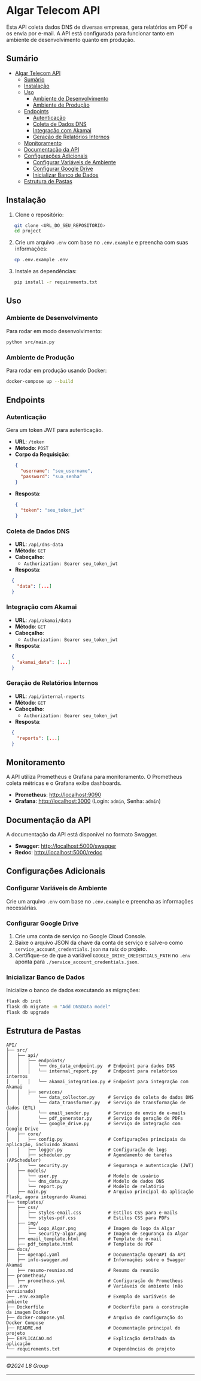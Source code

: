 # Algar Telecom API

Esta API coleta dados DNS de diversas empresas, gera relatórios em PDF e os envia por e-mail. A API está configurada para funcionar tanto em ambiente de desenvolvimento quanto em produção.

## Sumário

- [Algar Telecom API](#algar-telecom-api)
  - [Sumário](#sumário)
  - [Instalação](#instalação)
  - [Uso](#uso)
    - [Ambiente de Desenvolvimento](#ambiente-de-desenvolvimento)
    - [Ambiente de Produção](#ambiente-de-produção)
  - [Endpoints](#endpoints)
    - [Autenticação](#autenticação)
    - [Coleta de Dados DNS](#coleta-de-dados-dns)
    - [Integração com Akamai](#integração-com-akamai)
    - [Geração de Relatórios Internos](#geração-de-relatórios-internos)
  - [Monitoramento](#monitoramento)
  - [Documentação da API](#documentação-da-api)
  - [Configurações Adicionais](#configurações-adicionais)
    - [Configurar Variáveis de Ambiente](#configurar-variáveis-de-ambiente)
    - [Configurar Google Drive](#configurar-google-drive)
    - [Inicializar Banco de Dados](#inicializar-banco-de-dados)
  - [Estrutura de Pastas](#estrutura-de-pastas)

## Instalação

1. Clone o repositório:

```sh
   git clone <URL_DO_SEU_REPOSITORIO>
   cd project
```

2. Crie um arquivo `.env` com base no `.env.example` e preencha com suas informações:

```sh
   cp .env.example .env
```

3. Instale as dependências:

```sh
   pip install -r requirements.txt
```

## Uso

### Ambiente de Desenvolvimento

Para rodar em modo desenvolvimento:

```sh
python src/main.py
```

### Ambiente de Produção

Para rodar em produção usando Docker:

```sh
docker-compose up --build
```

## Endpoints

### Autenticação

Gera um token JWT para autenticação.

- **URL**: `/token`
- **Método**: `POST`
- **Corpo da Requisição**:
  ```json
  {
    "username": "seu_username",
    "password": "sua_senha"
  }
  ```
- **Resposta**:
  ```json
  {
    "token": "seu_token_jwt"
  }
  ```

### Coleta de Dados DNS

- **URL**: `/api/dns-data`
- **Método**: `GET`
- **Cabeçalho**:
  - `Authorization: Bearer seu_token_jwt`
- **Resposta**:

```json
  {
    "data": [...]
  }
```

### Integração com Akamai

- **URL**: `/api/akamai/data`
- **Método**: `GET`
- **Cabeçalho**:
  - `Authorization: Bearer seu_token_jwt`
- **Resposta**:
  
```json
  {
    "akamai_data": [...]
  }
```

### Geração de Relatórios Internos

- **URL**: `/api/internal-reports`
- **Método**: `GET`
- **Cabeçalho**:
  - `Authorization: Bearer seu_token_jwt`
- **Resposta**:

```json
  {
    "reports": [...]
  }
```

## Monitoramento

A API utiliza Prometheus e Grafana para monitoramento. O Prometheus coleta métricas e o Grafana exibe dashboards.

- **Prometheus**: [http://localhost:9090](http://localhost:9090)
- **Grafana**: [http://localhost:3000](http://localhost:3000) (Login: `admin`, Senha: `admin`)

## Documentação da API

A documentação da API está disponível no formato Swagger.

- **Swagger**: [http://localhost:5000/swagger](http://localhost:5000/swagger)
- **Redoc**: [http://localhost:5000/redoc](http://localhost:5000/redoc)

## Configurações Adicionais

### Configurar Variáveis de Ambiente

Crie um arquivo `.env` com base no `.env.example` e preencha as informações necessárias.

### Configurar Google Drive

1. Crie uma conta de serviço no Google Cloud Console.
2. Baixe o arquivo JSON da chave da conta de serviço e salve-o como `service_account_credentials.json` na raiz do projeto.
3. Certifique-se de que a variável `GOOGLE_DRIVE_CREDENTIALS_PATH` no `.env` aponta para `./service_account_credentials.json`.

### Inicializar Banco de Dados

Inicialize o banco de dados executando as migrações:

```sh
flask db init
flask db migrate -m "Add DNSData model"
flask db upgrade
```

## Estrutura de Pastas

```plaintext
API/
├── src/
│   ├── api/
│   │   ├── endpoints/
│   │   │   └── dns_data_endpoint.py  # Endpoint para dados DNS
│   │   │   └── internal_report.py    # Endpoint para relatórios internos
│   │   │   └── akamai_integration.py # Endpoint para integração com Akamai
│   │   ├── services/
│   │       └── data_collector.py     # Serviço de coleta de dados DNS
│   │       └── data_transformer.py   # Serviço de transformação de dados (ETL)
│   │       └── email_sender.py       # Serviço de envio de e-mails
│   │       └── pdf_generator.py      # Serviço de geração de PDFs
│   │       └── google_drive.py       # Serviço de integração com Google Drive
│   ├── core/
│   │   ├── config.py                 # Configurações principais da aplicação, incluindo Akamai
│   │   ├── logger.py                 # Configuração de logs
│   │   ├── scheduler.py              # Agendamento de tarefas (APScheduler)
│   │   └── security.py               # Segurança e autenticação (JWT)
│   ├── models/
│   │   └── user.py                   # Modelo de usuário
│   │   └── dns_data.py               # Modelo de dados DNS
│   │   └── report.py                 # Modelo de relatório
│   ├── main.py                       # Arquivo principal da aplicação Flask, agora integrando Akamai
├── templates/
│   ├── css/
│   │   ├── styles-email.css          # Estilos CSS para e-mails
│   │   └── styles-pdf.css            # Estilos CSS para PDFs
│   ├── img/
│   │   ├── Logo_Algar.png            # Imagem do logo da Algar
│   │   └── security-algar.png        # Imagem de segurança da Algar
│   ├── email_template.html           # Template de e-mail
│   ├── pdf_template.html             # Template de PDF
├── docs/
│   ├── openapi.yaml                  # Documentação OpenAPI da API
│   ├── info-swagger.md               # Informações sobre o Swagger Akamai
│   ├── resumo-reuniao.md             # Resumo da reunião
├── prometheus/
│   ├── prometheus.yml                # Configuração do Prometheus
├── .env                              # Variáveis de ambiente (não versionado)
├── .env.example                      # Exemplo de variáveis de ambiente
├── Dockerfile                        # Dockerfile para a construção da imagem Docker
├── docker-compose.yml                # Arquivo de configuração do Docker Compose
├── README.md                         # Documentação principal do projeto
├── EXPLICACAO.md                     # Explicação detalhada da aplicação
└── requirements.txt                  # Dependências do projeto
```

---

_©2024 L8 Group_

---
